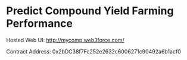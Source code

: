 # Predict Compound Yield Farming Performance
Hosted Web UI: http://mycomp.web3force.com/

Contract Address: 0x2bDC38f7Fc252e2632c6006271c90492a6b1acf0
